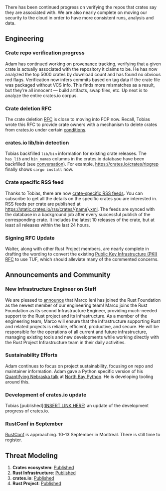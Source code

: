 There has been continued progress on verifying the repos that crates say they are associated with. We are also nearly complete on moving our security to the cloud in order to have more consistent runs, analysis and data.

## Engineering

### Crate repo verification progress

Adam has continued working on [provenance](https://lawngno.me/blog/2024/06/10/divine-provenance.html) tracking, verifying that a given crate is actually associated with the repository it claims to be. He has now analyzed the top 5000 crates by download count and has found no obvious red flags. Verification now infers commits based on tag data if the crate file was packaged without VCS info. This finds more mismatches as a result, but they’re all innocent — build artifacts, swap files, etc. Up next is to analyze the entire crates.io corpus.

### Crate deletion RFC

The crate deletion [RFC](https://github.com/rust-lang/rfcs/pull/3660) is close to moving into FCP now. Recall, Tobias wrote this RFC to provide crate owners with a mechanism to delete crates from crates.io under certain [conditions](https://github.com/Turbo87/rust-rfcs/blob/crates-io/crate-deletions/text/3660-crates-io-crate-deletions.md#proposal).

### crates.io lib/bin detection

Tobias backfilled `lib/bin` information for existing crate releases. The `has_lib` and `bin_names` columns in the crates.io database have been backfilled (see [conversation](https://rust-lang.zulipchat.com/#narrow/stream/318791-t-crates-io/topic/lib.2Fbin.20detection)). For example, https://crates.io/crates/ripgrep finally shows `cargo install` now.

### Crate specific RSS feed

Thanks to Tobias, there are now [crate-specific RSS feeds](https://github.com/rust-lang/crates.io/pull/9064). You can subscribe to get all the details on the specific crates you are interested in. RSS feeds per crate are published at https://static.crates.io/rss/crates/{name}.xml. The feeds are synced with the database in a background job after every successful publish of the corresponding crate. It includes the latest 10 releases of the crate, but at least all releases within the last 24 hours.

### Signing RFC Update

Walter, along with other Rust Project members, are nearly complete in drafting the wording to convert the existing [Public Key Infrastructure (PKI) RFC](https://github.com/rust-lang/rfcs/pull/3579) to use TUF, which should alleviate many of the commented concerns.

## Announcements and Community

### New Infrastructure Engineer on Staff

We are pleased to [announce](https://foundation.rust-lang.org/news/welcoming-infrastructure-engineer-marco-ieni-to-the-rust-foundation-team/) that Marco Ieni has joined the Rust Foundation as the newest member of our engineering team! Marco joins the Rust Foundation as its second Infrastructure Engineer, providing much-needed support to the Rust project and its infrastructure. As a member of the engineering team, Marco will ensure that the infrastructure supporting Rust and related projects is reliable, efficient, productive, and secure. He will be responsible for the operations of all current and future infrastructure, managing existing tools and new developments while working directly with the Rust Project Infrastructure team in their daily activities.

### Sustainability Efforts

Adam continues to focus on project sustainability, focusing on repo and maintainer information. Adam gave a Python specific version of his [Quantifying Nebraska talk](https://www.youtube.com/watch?v=QMHpy_mcx0Q) at [North Bay Python](https://pretalx.northbaypython.org/nbpy-2024/talk/9EXJ7T/). He is developing tooling around this.

### Development of crates.io update

Tobias [published]([INSERT LINK HERE](https://blog.rust-lang.org/2024/07/29/crates-io-development-update.html)) an update of the development progress of crates.io.

### RustConf in September

[RustConf](https://rustconf.com/) is approaching. 10-13 September in Montreal. There is still time to register.

## Threat Modeling

1. **Crates ecosystem**: [Published](https://drive.google.com/file/d/1YxpJ0W5eqat2Y3ZfbdwKm_AoNhX3hIj_/)
2. **Rust Infrastructure**: [Published](https://docs.google.com/document/d/10Qlf8lk7VbpWhA0wHqJj4syYuUVr8rkGVM-k2qkb0QE/)
3. **crates.io**: [Published](https://docs.google.com/document/d/1krEL8zccid44ojS2vqxH4HRCD-bPzC7tLfcDhc5QekI/)
4. **Rust Project**: [Published](https://docs.google.com/document/d/1kpUUYekiiZRARk_EDQ7merBLmwp301yCE28MkQH-x8k/)
